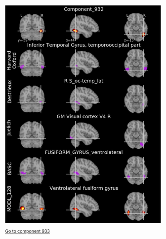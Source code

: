 


![932](preliminary/932.jpg "Component 932")

[Go to component 933](https://parietal-inria.github.io/MODL_atlas/1024/933 "Component 933")